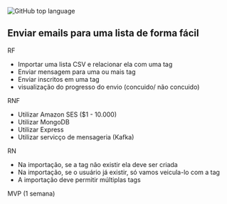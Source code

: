 ![GitHub top language](https://img.shields.io/github/languages/top/williamkoller/umbriel)

Enviar emails para uma lista de forma fácil
------

RF
- Importar uma lista CSV e relacionar ela com uma tag
- Enviar mensagem para uma ou mais tag
- Enviar inscritos em uma tag
- visualização do progresso do envio (concuido/ não concuido)

RNF
- Utilizar Amazon SES ($1 - 10.000)
- Utilizar MongoDB
- Utilizar Express
- Utilizar servicço de mensageria (Kafka)

RN
- Na importação, se a tag não existir ela deve ser criada
- Na importação, se o usuário já existir, só vamos veicula-lo com a tag
- A importação deve permitir múltiplas tags

MVP (1 semana)
